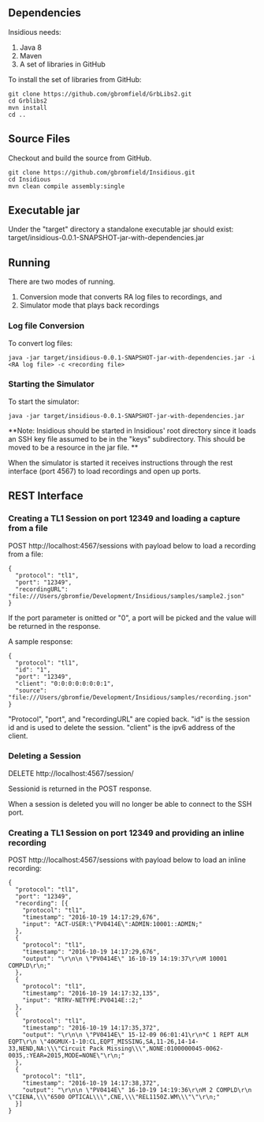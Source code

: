 ## Dependencies
Insidious needs:

1. Java 8
2. Maven
3. A set of libraries in GitHub

To install the set of libraries from GitHub:

    git clone https://github.com/gbromfield/GrbLibs2.git
    cd Grblibs2
    mvn install
    cd ..

## Source Files
Checkout and build the source from GitHub.

    git clone https://github.com/gbromfield/Insidious.git
    cd Insidious
    mvn clean compile assembly:single

## Executable jar
Under the "target" directory a standalone executable jar should exist: 
target/insidious-0.0.1-SNAPSHOT-jar-with-dependencies.jar

## Running
There are two modes of running. 

1. Conversion mode that converts RA log files to recordings, and 
2. Simulator mode that plays back recordings

### Log file Conversion
To convert log files:

    java -jar target/insidious-0.0.1-SNAPSHOT-jar-with-dependencies.jar -i <RA log file> -c <recording file>

### Starting the Simulator
To start the simulator:

    java -jar target/insidious-0.0.1-SNAPSHOT-jar-with-dependencies.jar

**Note: Insidious should be started in Insidious' root directory since it loads an SSH key file assumed to be in
the "keys" subdirectory. This should be moved to be a resource in the jar file. **

When the simulator is started it receives instructions through the rest interface (port 4567) to load recordings 
and open up ports.

## REST Interface

### Creating a TL1 Session on port 12349 and loading a capture from a file
POST http://localhost:4567/sessions with payload below to load a recording from a file:

    {
      "protocol": "tl1",
      "port": "12349",
      "recordingURL": "file:///Users/gbromfie/Development/Insidious/samples/sample2.json"
    }

If the port parameter is onitted or "0", a port will be picked and the value will be returned in the response.

A sample response:

    {
      "protocol": "tl1",
      "id": "1",
      "port": "12349",
      "client": "0:0:0:0:0:0:0:1",
      "source": "file:///Users/gbromfie/Development/Insidious/samples/recording.json"
    }

"Protocol", "port", and "recordingURL" are copied back. "id" is the session id and is used to delete the session.
"client" is the ipv6 address of the client.

### Deleting a Session
DELETE http://localhost:4567/session/<sessionid>

Sessionid is returned in the POST response.

When a session is deleted you will no longer be able to connect to the SSH port.

### Creating a TL1 Session on port 12349 and providing an inline recording
POST http://localhost:4567/sessions with payload below to load an inline recording:

    {
      "protocol": "tl1",
      "port": "12349",
      "recording": [{
        "protocol": "tl1",
        "timestamp": "2016-10-19 14:17:29,676",
        "input": "ACT-USER:\"PV0414E\":ADMIN:10001::ADMIN;"
      },
      {
        "protocol": "tl1",
        "timestamp": "2016-10-19 14:17:29,676",
        "output": "\r\n\n \"PV0414E\" 16-10-19 14:19:37\r\nM 10001 COMPLD\r\n;"
      },
      {
        "protocol": "tl1",
        "timestamp": "2016-10-19 14:17:32,135",
        "input": "RTRV-NETYPE:PV0414E::2;"
      },
      {
        "protocol": "tl1",
        "timestamp": "2016-10-19 14:17:35,372",
        "output": "\r\n\n \"PV0414E\" 15-12-09 06:01:41\r\n*C 1 REPT ALM EQPT\r\n \"40GMUX-1-10:CL,EQPT_MISSING,SA,11-26,14-14-33,NEND,NA:\\\"Circuit Pack Missing\\\",NONE:0100000045-0062-0035,:YEAR=2015,MODE=NONE\"\r\n;"
      },
      { 
        "protocol": "tl1",
        "timestamp": "2016-10-19 14:17:38,372",
        "output": "\r\n\n \"PV0414E\" 16-10-19 14:19:36\r\nM 2 COMPLD\r\n \"CIENA,\\\"6500 OPTICAL\\\",CNE,\\\"REL1150Z.WM\\\"\"\r\n;"
      }]
    }

